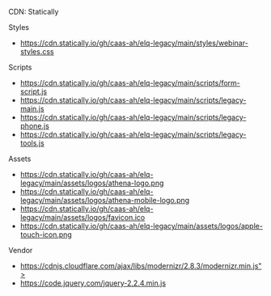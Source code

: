 CDN: Statically

Styles

- https://cdn.statically.io/gh/caas-ah/elq-legacy/main/styles/webinar-styles.css

Scripts

- https://cdn.statically.io/gh/caas-ah/elq-legacy/main/scripts/form-script.js
- https://cdn.statically.io/gh/caas-ah/elq-legacy/main/scripts/legacy-main.js
- https://cdn.statically.io/gh/caas-ah/elq-legacy/main/scripts/legacy-phone.js
- https://cdn.statically.io/gh/caas-ah/elq-legacy/main/scripts/legacy-tools.js

Assets

- https://cdn.statically.io/gh/caas-ah/elq-legacy/main/assets/logos/athena-logo.png
- https://cdn.statically.io/gh/caas-ah/elq-legacy/main/assets/logos/athena-mobile-logo.png
- https://cdn.statically.io/gh/caas-ah/elq-legacy/main/assets/logos/favicon.ico
- https://cdn.statically.io/gh/caas-ah/elq-legacy/main/assets/logos/apple-touch-icon.png

Vendor

- https://cdnjs.cloudflare.com/ajax/libs/modernizr/2.8.3/modernizr.min.js">
- https://code.jquery.com/jquery-2.2.4.min.js

